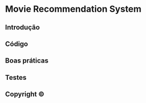 # Movie Recommendation System
## Introdução

## Código

## Boas práticas

## Testes

## Copyright ©
